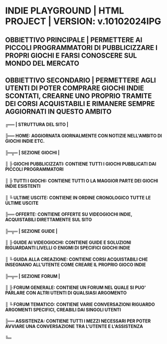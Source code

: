 # INDIE PLAYGROUND | HTML PROJECT | VERSION: v.10102024IPG

## OBBIETTIVO PRINCIPALE | PERMETTERE AI PICCOLI PROGRAMMATORI DI PUBBLICIZZARE I PROPRI GIOCHI E FARSI CONOSCERE SUL MONDO DEL MERCATO

## OBBIETTIVO SECONDARIO | PERMETTERE AGLI UTENTI DI POTER COMPRARE GIOCHI INDIE SCONTATI, CREARNE UNO PROPRIO TRAMITE DEI CORSI ACQUISTABILI E RIMANERE SEMPRE AGGIORNATI IN QUESTO AMBITO

#### ╔══ | STRUTTURA DEL SITO | 
#### ╠══ HOME: AGGIORNATA GIORNALMENTE CON NOTIZIE NELL'AMBITO DI GIOCHI INDIE ETC.
#### ╠═╦═ | SEZIONE GIOCHI |
#### ║ ╠ GIOCHI PUBBLICIZZATI: CONTIENE TUTTI I GIOCHI PUBBLICATI DAI PICCOLI PROGRAMMATORI
#### ║ ╠ TUTTI I GIOCHI: CONTIENE TUTTI O LA MAGGIOR PARTE DEI GIOCHI INDIE ESISTENTI
#### ║ ╚ ULTIME USCITE: CONTIENE IN ORDINE CRONOLOGICO TUTTE LE ULTIME USCITE
#### ╠══ OFFERTE: CONTIENE OFFERTE SU VIDEOGIOCHI INDIE, ACQUISTABILI DIRETTAMENTE SUL SITO
#### ╠═╦═ | SEZIONE GUIDE |
#### ║ ╠ GUIDE AI VIDEOGIOCHI: CONTIENE GUIDE E SOLUZIONI RIGUARDANTI LIVELLI O ENIGMI DI SPECIFICI GIOCHI INDIE
#### ║ ╚ GUIDA ALLA CREAZIONE: CONTIENE CORSI ACQUISTABILI CHE INSEGNANO ALL'UTENTE COME CREARE IL PROPRIO GIOCO INDIE 
#### ╠═╦═ | SEZIONE FORUM |
#### ║ ╠ FORUM GENERALE: CONTIENE UN FORUM NEL QUALE SI PUO' PARLARE CON ALTRI UTENTI DI QUALSIASI ARGOMENTO
#### ║ ╚ FORUM TEMATICO: CONTIENE VARIE CONVERSAZIONI RIGUARDO ARGOMENTI SPECIFICI, CREABILI DAI SINGOLI UTENTI
#### ╠══ ASSISTENZA: CONTIENE TUTTI I MEZZI NECESSARI PER POTER AVVIARE UNA CONVERSAZIONE TRA L'UTENTE E L'ASSISTENZA
#### ╚═

